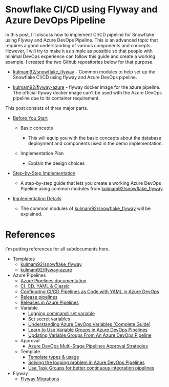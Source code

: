 Snowflake CI/CD using Flyway and Azure DevOps Pipeline
======================================================

In this post, I’ll discuss how to implement CI/CD pipeline for Snowflake
using Flyway and Azure DevOps Pipeline. This is an advanced topic that
requires a good understanding of various components and concepts.
However, I will try to make it as simple as possible so that people with
minimal DevOps experience can follow this guide and create a working
example. I created the two Github repositories below for that purpose.

-   [kulmam92/snowflake_flyway](https://github.com/kulmam92/snowflake_flyway) - Common
    modules to help set up the Snowflake CI/CD using flyway and Azure
    DevOps pipeline.

-   [kulmam92/flyway-azure](https://github.com/kulmam92/flyway-azure) - flyway
    docker image for the azure pipeline. The official flyway docker
    image can't be used with the Azure DevOps pipeline due to its
    container requirement.

This post consists of three major parts.

-   [Before You Start](01.before_you_start.md)

    -   Basic concepts
        -   This will equip you with the basic concepts about the database deployment and components used in the demo implementation.

    -   Implementation Plan
        -   Explain the design choices

-   [Step-by-Step Implementation](02.step_by_step_implementation.md)
    -   A step-by-step guide that lets you create a working Azure DevOps
        Pipeline using common modules
        from [kulmam92/snowflake_flyway](https://github.com/kulmam92/snowflake_flyway).

-   [Implementation Details](03.iplementation_details.md)
    -   The common modules
        of [kulmam92/snowflake_flyway](https://github.com/kulmam92/snowflake_flyway) will
        be explained.

References
==========

I'm putting references for all subdocuments here.

-   Templates
    -   [kulmam92/snowflake_flyway](https://github.com/kulmam92/snowflake_flyway)
    -   [kulmam92/flyway-azure](https://github.com/kulmam92/flyway-azure)
-   Azure Pipelines
    -   [Azure Pipelines
        documentation](https://docs.microsoft.com/en-us/azure/devops/pipelines/?view=azure-devops)
    -   [CI, CD, YAML &
        Classic](https://docs.microsoft.com/en-us/azure/devops/pipelines/get-started/pipelines-get-started?view=azure-devops)
    -   [Configuring CI/CD Pipelines as Code with YAML in Azure
        DevOps](https://www.azuredevopslabs.com/labs/azuredevops/yaml/)
    -   [Release
        pipelines](https://docs.microsoft.com/en-us/azure/devops/pipelines/release/?view=azure-devops)
    -   [Releases in Azure
        Pipelines](https://docs.microsoft.com/en-us/azure/devops/pipelines/release/releases?view=azure-devops)        
    -   Variable
        -   [Logging command: set
            variable](https://docs.microsoft.com/en-us/azure/devops/pipelines/scripts/logging-commands?view=azure-devops&tabs=bash#setvariable-initialize-or-modify-the-value-of-a-variable)
        -   [Set secret
            variables](https://docs.microsoft.com/en-us/azure/devops/pipelines/process/variables?view=azure-devops&tabs=yaml%2Cbatch#secret-variables)
        -   [Understanding Azure DevOps Variables \[Complete
            Guide\]](https://adamtheautomator.com/azure-devops-variables-complete-guide/)
        -   [Learn to Use Variable Groups in Azure DevOps
            Pipelines](https://medium.com/slalom-technology/learn-to-use-variable-groups-in-azure-devops-pipelines-203a485b4731)
        -   [Updating Variable Groups From An Azure DevOps
            Pipeline](https://cloudarchitected.com/2019/10/updating-variable-groups-from-an-azure-devops-pipeline/)
    -   Approval
        -   [Azure DevOps Multi-Stage Pipelines Approval
            Strategies](https://devkimchi.com/2019/10/02/azure-devops-multi-stage-pipelines-approval-strategies/)
    -   Template
        -   [Template types & usage](https://docs.microsoft.com/en-us/azure/devops/pipelines/process/templates?view=azure-devops)
        -   [Solving the looping problem in Azure DevOps
            Pipelines](https://mattvsts.github.io/2019/05/04/solving-the-looping-problem-in-Azure-DevOps-Pipelines/)
        -   [Use Task Groups for better continuous integration
            pipelines](https://medium.com/@izzmo/use-task-groups-for-better-continuous-integration-pipelines-8de4831b0f0f)
-   Flyway
    -   [Flyway
        Migrations](https://flywaydb.org/documentation/migrations#versioned-migrations)